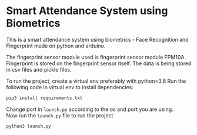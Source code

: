 # Smart Attendance System using Biometrics

This is a smart attendance system using biometrics - Face Recognition and Fingerprint made on python and arduino.

The fingerprint sensor module used is fingerprint sensor module FPM10A. Fingerprint is stored on the fingerprint sensor itself. The data is being stored in csv files and pickle files.

To run the project, create a virtual env preferably with python=3.8
Run the following code in virtual env to install dependencies:

```sh
pip3 install requirements.txt
```
Change port in ```launch.py``` according to the os and port you are using.  
Now run the ```launch.py``` file to run the project
```sh
python3 launch.py
 ``` 
